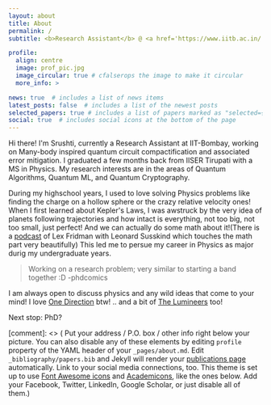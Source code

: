 ```yaml
---
layout: about
title: About
permalink: /
subtitle: <b>Research Assistant</b> @ <a href='https://www.iitb.ac.in/'>IIT Bombay</a> • <b>Previously:</b> <a href='https://research.ibm.com/labs/india'> IBM Research</a> | <a href='https://www.iisertirupati.ac.in/'>IISER Tiruapti</a>

profile:
  align: centre
  image: prof_pic.jpg
  image_circular: true # cfalserops the image to make it circular
  more_info: >

news: true  # includes a list of news items
latest_posts: false  # includes a list of the newest posts
selected_papers: true # includes a list of papers marked as "selected={true}"
social: true  # includes social icons at the bottom of the page
---
```


Hi there! I'm Srushti, currently a Research Assistant at IIT-Bombay, working on Many-body inspired quantum circuit compactification and associated error mitigation. I graduated a few months back from IISER Tirupati with a MS in Physics. My research interests are in the areas of Quantum Algorithms, Quantum ML, and Quantum Cryptography. 

During my highschool years, I used to love solving Physics problems like finding the charge on a hollow sphere or the crazy relative velocity ones! When I first learned about Kepler's Laws, I was awstruck by the very idea of planets following trajectories and how intact is everything, not too big, not too small, just perfect! And we can actually do some math about it!(There is a [podcast](https://www.youtube.com/watch?v=s78hvV3QLUE&t=2149s) of Lex Fridman with Leonard Susskind which touches the math part very beautifully) This led me to persue my career in Physics as major durig my undergraduate years. 

> Working on a research problem; very similar to starting a band together :D
> -phdcomics

I am always open to discuss physics and any wild ideas that come to your mind! I love [One Direction](https://www.youtube.com/@onedirectionchannel) btw! .. and a bit of [The Lumineers](https://www.youtube.com/@TheLumineers) too!

Next stop: PhD?

[comment]: <> ( Put your address / P.O. box / other info right below your picture. You can also disable any of these elements by editing `profile` property of the YAML header of your `_pages/about.md`. Edit `_bibliography/papers.bib` and Jekyll will render your [publications page](/al-folio/publications/) automatically. Link to your social media connections, too. This theme is set up to use [Font Awesome icons](http://fortawesome.github.io/Font-Awesome/) and [Academicons](https://jpswalsh.github.io/academicons/), like the ones below. Add your Facebook, Twitter, LinkedIn, Google Scholar, or just disable all of them.)